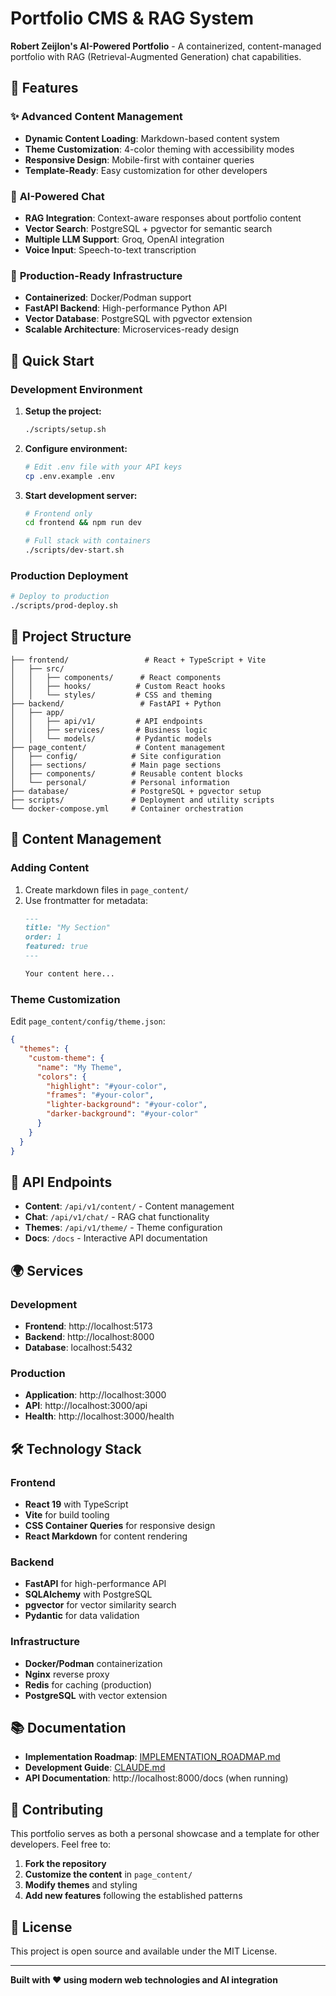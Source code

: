 # Portfolio CMS & RAG System

**Robert Zeijlon's AI-Powered Portfolio** - A containerized, content-managed portfolio with RAG (Retrieval-Augmented Generation) chat capabilities.

## 🌟 Features

### ✨ **Advanced Content Management**
- **Dynamic Content Loading**: Markdown-based content system
- **Theme Customization**: 4-color theming with accessibility modes
- **Responsive Design**: Mobile-first with container queries
- **Template-Ready**: Easy customization for other developers

### 🤖 **AI-Powered Chat**
- **RAG Integration**: Context-aware responses about portfolio content
- **Vector Search**: PostgreSQL + pgvector for semantic search
- **Multiple LLM Support**: Groq, OpenAI integration
- **Voice Input**: Speech-to-text transcription

### 🐳 **Production-Ready Infrastructure**
- **Containerized**: Docker/Podman support
- **FastAPI Backend**: High-performance Python API
- **Vector Database**: PostgreSQL with pgvector extension
- **Scalable Architecture**: Microservices-ready design

## 🚀 Quick Start

### Development Environment

1. **Setup the project:**
   ```bash
   ./scripts/setup.sh
   ```

2. **Configure environment:**
   ```bash
   # Edit .env file with your API keys
   cp .env.example .env
   ```

3. **Start development server:**
   ```bash
   # Frontend only
   cd frontend && npm run dev
   
   # Full stack with containers
   ./scripts/dev-start.sh
   ```

### Production Deployment

```bash
# Deploy to production
./scripts/prod-deploy.sh
```

## 📁 Project Structure

```
├── frontend/                 # React + TypeScript + Vite
│   ├── src/
│   │   ├── components/      # React components
│   │   ├── hooks/          # Custom React hooks
│   │   └── styles/         # CSS and theming
├── backend/                 # FastAPI + Python
│   ├── app/
│   │   ├── api/v1/         # API endpoints
│   │   ├── services/       # Business logic
│   │   └── models/         # Pydantic models
├── page_content/           # Content management
│   ├── config/            # Site configuration
│   ├── sections/          # Main page sections
│   ├── components/        # Reusable content blocks
│   └── personal/          # Personal information
├── database/              # PostgreSQL + pgvector setup
├── scripts/               # Deployment and utility scripts
└── docker-compose.yml     # Container orchestration
```

## 🎨 Content Management

### Adding Content
1. Create markdown files in `page_content/`
2. Use frontmatter for metadata:
   ```markdown
   ---
   title: "My Section"
   order: 1
   featured: true
   ---
   
   Your content here...
   ```

### Theme Customization
Edit `page_content/config/theme.json`:
```json
{
  "themes": {
    "custom-theme": {
      "name": "My Theme",
      "colors": {
        "highlight": "#your-color",
        "frames": "#your-color",
        "lighter-background": "#your-color",
        "darker-background": "#your-color"
      }
    }
  }
}
```

## 🔧 API Endpoints

- **Content**: `/api/v1/content/` - Content management
- **Chat**: `/api/v1/chat/` - RAG chat functionality  
- **Themes**: `/api/v1/theme/` - Theme configuration
- **Docs**: `/docs` - Interactive API documentation

## 🌍 Services

### Development
- **Frontend**: http://localhost:5173
- **Backend**: http://localhost:8000
- **Database**: localhost:5432

### Production
- **Application**: http://localhost:3000
- **API**: http://localhost:3000/api
- **Health**: http://localhost:3000/health

## 🛠️ Technology Stack

### Frontend
- **React 19** with TypeScript
- **Vite** for build tooling
- **CSS Container Queries** for responsive design
- **React Markdown** for content rendering

### Backend
- **FastAPI** for high-performance API
- **SQLAlchemy** with PostgreSQL
- **pgvector** for vector similarity search
- **Pydantic** for data validation

### Infrastructure
- **Docker/Podman** containerization
- **Nginx** reverse proxy
- **Redis** for caching (production)
- **PostgreSQL** with vector extension

## 📚 Documentation

- **Implementation Roadmap**: [IMPLEMENTATION_ROADMAP.md](IMPLEMENTATION_ROADMAP.md)
- **Development Guide**: [CLAUDE.md](CLAUDE.md)
- **API Documentation**: http://localhost:8000/docs (when running)

## 🤝 Contributing

This portfolio serves as both a personal showcase and a template for other developers. Feel free to:

1. **Fork the repository**
2. **Customize the content** in `page_content/`
3. **Modify themes** and styling
4. **Add new features** following the established patterns

## 📄 License

This project is open source and available under the MIT License.

---

**Built with ❤️ using modern web technologies and AI integration**
